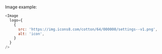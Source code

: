 Image example:

```js
<Image
  logo={
    {
      src: 'https://img.icons8.com/cotton/64/000000/settings--v1.png',
      alt: 'icon',
    }
  }
/>
```